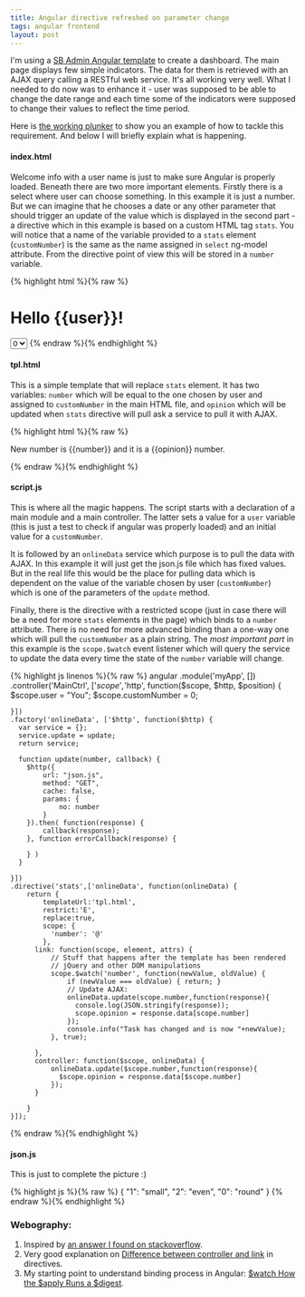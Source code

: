 ```yaml
---
title: Angular directive refreshed on parameter change
tags: angular frontend
layout: post
---
```

I'm using a [SB Admin Angular template](http://startangular.com/product/sb-admin-angular-theme/) to create a dashboard. The main page displays few simple indicators. The data for them is retrieved with an AJAX query calling a RESTful web service. It's all working very well. What I needed to do now was to enhance it - user was supposed to be able to change the date range and each time some of the indicators were supposed to change their values to reflect the time period.
<!--more-->
Here is [the working plunker](https://plnkr.co/edit/a9Kj9Kar2maZ2m9dfaNL) to show you an example of how to tackle this requirement. And below I will briefly explain what is happening.

#### index.html

Welcome info with a user name is just to make sure Angular is properly loaded.
Beneath there are two more important elements. Firstly there is a select where user can choose something. In this example it is just a number. But we can imagine that he chooses a date or any other parameter that should trigger an update of the value which is displayed in the second part - a directive which in this example is based on a custom HTML tag `stats`. You will notice that a name of the variable provided to a `stats` element (`customNumber`) is the same as the name assigned in `select` ng-model attribute. From the directive point of view this will be stored in a `number` variable.

{% highlight html %}{% raw %}
<!DOCTYPE html>
<html ng-app="myApp">

  <head>
    <link rel="stylesheet" href="style.css">
    <script src="https://ajax.googleapis.com/ajax/libs/angularjs/1.2.16/angular.js"></script>
    <script src="script.js"></script>
  </head>

  <body ng-controller="MainCtrl">
    <h1>Hello {{user}}!</h1>
    <select name="singleSelect" ng-model="customNumber">
                <option value="0">0</option>
                <option value="1">1</option>
                <option value="2">2</option>
            </select>
    <stats number="{{customNumber}}"></stats>
  </body>

</html>
{% endraw %}{% endhighlight %}


#### tpl.html

This is a simple template that will replace `stats` element. It has two variables: `number` which will be equal to the one chosen by user and assigned to `customNumber` in the main HTML file, and `opinion` which will be updated when `stats` directive will pull ask a service to pull it with AJAX.

{% highlight html %}{% raw %}
<p>New number is {{number}} and it is a {{opinion}} number.</p>
{% endraw %}{% endhighlight %}

#### script.js

This is where all the magic happens. The script starts with a declaration of a main module and a main controller. The latter sets a value for a `user` variable (this is just a test to check if angular was properly loaded) and an initial value for a `customNumber`. 

It is followed by an `onlineData` service which purpose is to pull the data with AJAX. In this example it will just get the json.js file which has fixed values. But in the real life this would be the place for pulling data which is dependent on the value of the variable chosen by user (`customNumber`) which is one of the parameters of the `update` method.

Finally, there is the directive with a restricted scope (just in case there will be a need for more `stats` elements in the page) which binds to a `number` attribute. There is no need for more advanced binding than a one-way one which will pull the `customNumber` as a plain string. The *most important part* in this example is the `scope.$watch` event listener which will query the service to update the data every time the state of the `number` variable will change.

{% highlight js linenos %}{% raw %}
angular
    .module('myApp', [])
    .controller('MainCtrl', ['$scope', '$http', function($scope, $http, $position) {
      $scope.user = "You";
      $scope.customNumber = 0;

    }])
    .factory('onlineData', ['$http', function($http) {
      var service = {};
      service.update = update;
      return service;
      
      function update(number, callback) {
        $http({
            url: "json.js",
            method: "GET",
            cache: false,
            params: {
                no: number
            }
        }).then( function(response) {
            callback(response);
        }, function errorCallback(response) {
            
        } )
      }
      
    }])
    .directive('stats',['onlineData', function(onlineData) {
        return {
            templateUrl:'tpl.html',
            restrict:'E',
            replace:true,
            scope: {
              'number': '@'
            },
          link: function(scope, element, attrs) {
              // Stuff that happens after the template has been rendered
              // jQuery and other DOM manipulations
              scope.$watch('number', function(newValue, oldValue) {
                  if (newValue === oldValue) { return; }
                  // Update AJAX:
                  onlineData.update(scope.number,function(response){
                    console.log(JSON.stringify(response));
                    scope.opinion = response.data[scope.number]
                  });
                  console.info("Task has changed and is now "+newValue);
              }, true);
  
          },
          controller: function($scope, onlineData) {
              onlineData.update($scope.number,function(response){
                $scope.opinion = response.data[$scope.number]
              });
          }
            
        }
    }]);
{% endraw %}{% endhighlight %}

#### json.js

This is just to complete the picture :)

{% highlight js %}{% raw %}
{
  "1": "small",
  "2": "even",
  "0": "round"
}
{% endraw %}{% endhighlight %}

### Webography:
1. Inspired by [an answer I found on stackoverflow](https://stackoverflow.com/questions/20856824/angular-directive-refresh-on-parameter-change).
2. Very good explanation on [Difference between controller and link](http://jasonmore.net/angular-js-directives-difference-controller-link/) in directives.
3. My starting point to understand binding process in Angular: [$watch How the $apply Runs a $digest](http://angular-tips.com/blog/2013/08/watch-how-the-apply-runs-a-digest/).